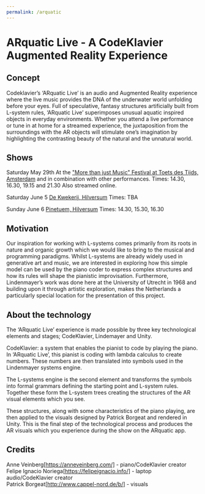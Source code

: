 ```yaml
---
permalink: /arquatic
---
```


# ARquatic Live - A CodeKlavier Augmented Reality Experience

## Concept

Codeklavier’s ‘ARquatic Live’ is an audio and Augmented Reality experience where the live music provides the DNA of the underwater world unfolding before your eyes. Full of speculative, fantasy structures artificially built from L-system rules, ‘ARquatic Live’ superimposes unusual aquatic inspired objects in everyday environments. Whether you attend a live performance or tune in at home for a streamed experience, the juxtaposition from the surroundings with the AR objects will stimulate one’s imagination by highlighting the contrasting beauty of the natural and the unnatural world.

## Shows
Saturday May 29th
At the ["More than just Music" Festival at Toets des Tijds, Amsterdam](toetsdestijds.nl) and in combination with other performances.
Times: 14.30, 16.30, 19.15 and 21.30
Also streamed online.

Saturday June 5
[De Kwekerij, Hilversum](https://www.dekwekerijhilversum.nl/)
Times: TBA

Sunday June 6
[Pinetuem, Hilversum](https://pinetum.nl/)
Times: 14.30, 15.30, 16.30

## Motivation
Our inspiration for working with L-systems comes primarily from its roots in nature and organic growth which we would like to bring to the musical and programming paradigms. Whilst L-systems are already widely used in generative art and music, we are interested in exploring how this simple model can be used by the piano coder to express complex structures and how its rules will shape the pianistic improvisation. Furthermore, Lindenmayer’s work was done here at the University of Utrecht in 1968 and building upon it through artistic exploration, makes the Netherlands a particularly special location for the presentation of this project.


## About the technology
The ‘ARquatic Live’ experience is made possible by three key technological elements and stages; CodeKlavier, Lindemayer and Unity.

CodeKlavier: a system that enables the pianist to code by playing the piano. In ‘ARquatic Live’, this pianist is coding with lambda calculus to create numbers. These numbers are then translated into symbols used in the Lindenmayer systems engine. 

The L-systems engine is the second element and transforms the symbols into formal grammars defining the starting point and L-system rules. Together these form the L-system trees creating the structures of the AR visual elements which you see.

These structures, along with some characteristics of the piano playing, are then applied to the visuals designed by Patrick Borgeat and rendered in Unity. This is the final step of the technological process and produces the AR visuals which you experience during the show on the ARquatic app.

## Credits
Anne Veinberg[https://anneveinberg.com/] - piano/CodeKlavier creator \
Felipe Ignacio Noriega[https://felipeignacio.info/] - laptop audio/CodeKlavier creator \
Patrick Borgeat[http://www.cappel-nord.de/b/] - visuals

